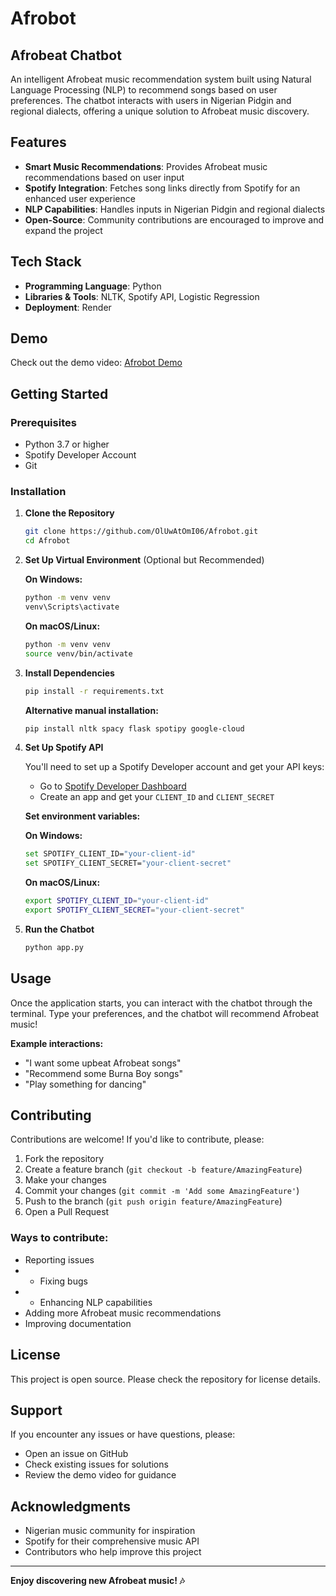 # Afrobot

## Afrobeat Chatbot

An intelligent Afrobeat music recommendation system built using Natural Language Processing (NLP) to recommend songs based on user preferences. The chatbot interacts with users in Nigerian Pidgin and regional dialects, offering a unique solution to Afrobeat music discovery.

## Features

- **Smart Music Recommendations**: Provides Afrobeat music recommendations based on user input
- **Spotify Integration**: Fetches song links directly from Spotify for an enhanced user experience  
- **NLP Capabilities**: Handles inputs in Nigerian Pidgin and regional dialects
- **Open-Source**: Community contributions are encouraged to improve and expand the project

## Tech Stack

- **Programming Language**: Python
- **Libraries & Tools**: NLTK, Spotify API, Logistic Regression
- **Deployment**: Render

## Demo

Check out the demo video: [Afrobot Demo]( https://drive.google.com/file/d/1jMpVqYRU5-mMBo1GPsnUd1Eajum9c36q/view)

## Getting Started

### Prerequisites

- Python 3.7 or higher
- Spotify Developer Account
- Git

### Installation

1. **Clone the Repository**
   ```bash
   git clone https://github.com/OlUwAtOmI06/Afrobot.git
   cd Afrobot
   ```

2. **Set Up Virtual Environment** (Optional but Recommended)
   
   **On Windows:**
   ```bash
   python -m venv venv
   venv\Scripts\activate
   ```
   
   **On macOS/Linux:**
   ```bash
   python -m venv venv
   source venv/bin/activate
   ```

3. **Install Dependencies**
   ```bash
   pip install -r requirements.txt
   ```
   
   **Alternative manual installation:**
   ```bash
   pip install nltk spacy flask spotipy google-cloud
   ```

4. **Set Up Spotify API**
   
   You'll need to set up a Spotify Developer account and get your API keys:
   - Go to [Spotify Developer Dashboard](https://developer.spotify.com/dashboard/)
   - Create an app and get your `CLIENT_ID` and `CLIENT_SECRET`
   
   **Set environment variables:**
   
   **On Windows:**
   ```bash
   set SPOTIFY_CLIENT_ID="your-client-id"
   set SPOTIFY_CLIENT_SECRET="your-client-secret"
   ```
   
   **On macOS/Linux:**
   ```bash
   export SPOTIFY_CLIENT_ID="your-client-id"
   export SPOTIFY_CLIENT_SECRET="your-client-secret"
   ```

5. **Run the Chatbot**
   ```bash
   python app.py
   ```

## Usage

Once the application starts, you can interact with the chatbot through the terminal. Type your preferences, and the chatbot will recommend Afrobeat music!

**Example interactions:**
- "I want some upbeat Afrobeat songs"
- "Recommend some Burna Boy songs"
- "Play something for dancing"

## Contributing

Contributions are welcome! If you'd like to contribute, please:

1. Fork the repository
2. Create a feature branch (`git checkout -b feature/AmazingFeature`)
3. Make your changes
4. Commit your changes (`git commit -m 'Add some AmazingFeature'`)
5. Push to the branch (`git push origin feature/AmazingFeature`)
6. Open a Pull Request

### Ways to contribute:
-  Reporting issues
- * Fixing bugs
- * Enhancing NLP capabilities
-   Adding more Afrobeat music recommendations
-   Improving documentation

## License

This project is open source. Please check the repository for license details.

## Support

If you encounter any issues or have questions, please:
- Open an issue on GitHub
- Check existing issues for solutions
- Review the demo video for guidance

## Acknowledgments

- Nigerian music community for inspiration
- Spotify for their comprehensive music API
- Contributors who help improve this project

---

**Enjoy discovering new Afrobeat music! 🎶**
